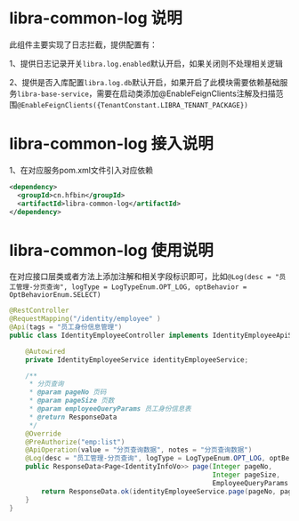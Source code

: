 # libra-common-log 说明
此组件主要实现了日志拦截，提供配置有：

1、提供日志记录开关`libra.log.enabled`默认开启，如果关闭则不处理相关逻辑

2、提供是否入库配置`libra.log.db`默认开启，如果开启了此模块需要依赖基础服务`libra-base-service`，需要在启动类添加@EnableFeignClients注解及扫描范围`@EnableFeignClients({TenantConstant.LIBRA_TENANT_PACKAGE})`
# libra-common-log 接入说明
1、在对应服务pom.xml文件引入对应依赖
```xml
<dependency>
  <groupId>cn.hfbin</groupId>
  <artifactId>libra-common-log</artifactId>
</dependency>
```

# libra-common-log 使用说明
在对应接口层类或者方法上添加注解和相关字段标识即可，比如`@Log(desc = "员工管理-分页查询", logType = LogTypeEnum.OPT_LOG, optBehavior = OptBehaviorEnum.SELECT)`
```java
@RestController
@RequestMapping("/identity/employee" )
@Api(tags = "员工身份信息管理")
public class IdentityEmployeeController implements IdentityEmployeeApiService {

    @Autowired
    private IdentityEmployeeService identityEmployeeService;

    /**
     * 分页查询
     * @param pageNo 页码
     * @param pageSize 页数
     * @param employeeQueryParams 员工身份信息表
     * @return ResponseData
     */
    @Override
    @PreAuthorize("emp:list")
    @ApiOperation(value = "分页查询数据", notes = "分页查询数据")
    @Log(desc = "员工管理-分页查询", logType = LogTypeEnum.OPT_LOG, optBehavior = OptBehaviorEnum.SELECT)
    public ResponseData<Page<IdentityInfoVo>> page(Integer pageNo,
                                                   Integer pageSize,
                                                   EmployeeQueryParams employeeQueryParams) {
        return ResponseData.ok(identityEmployeeService.page(pageNo, pageSize, employeeQueryParams));
    }
}

```

